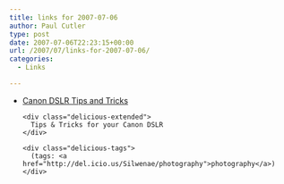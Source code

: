```yaml
---
title: links for 2007-07-06
author: Paul Cutler
type: post
date: 2007-07-06T22:23:15+00:00
url: /2007/07/links-for-2007-07-06/
categories:
  - Links

---
```

<ul class="delicious">
  <li>
    <div class="delicious-link">
      <a href="http://www.bahneman.com/liem/photos/tricks/digital-rebel-tricks.php">Canon DSLR Tips and Tricks</a>
    </div>
    
    <div class="delicious-extended">
      Tips & Tricks for your Canon DSLR
    </div>
    
    <div class="delicious-tags">
      (tags: <a href="http://del.icio.us/Silwenae/photography">photography</a>)
    </div>
  </li>
</ul>